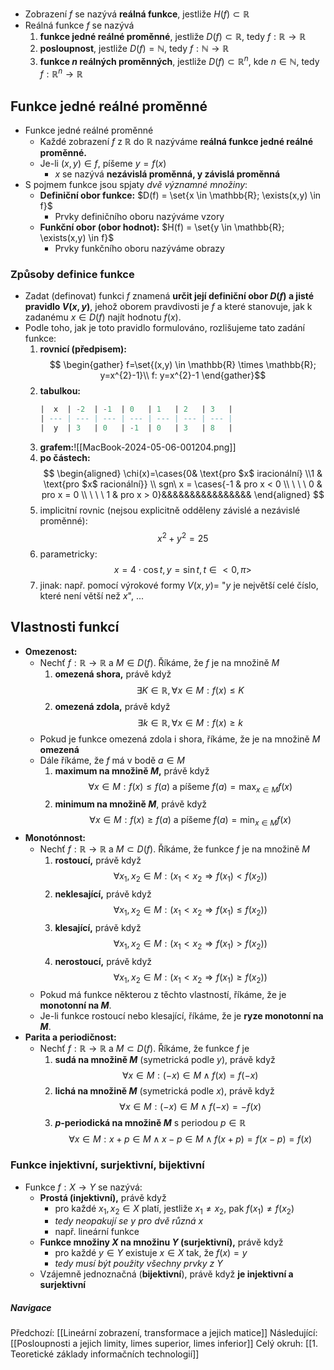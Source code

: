 - Zobrazení $f$ se nazývá **reálná funkce**, jestliže $H(f) \subset \mathbb{R}$
- Reálná funkce $f$ se nazývá
  1.  **funkce jedné reálné proměnné**, jestliže $D(f) \subset \mathbb{R}$, tedy $f:\mathbb{R} \rightarrow \mathbb{R}$
  2.  **posloupnost**, jestliže $D(f) = \mathbb{N}$, tedy $f: \mathbb{N} \rightarrow \mathbb{R}$
  3.  **funkce $n$ reálných proměnných**, jestliže $D(f) \subset \mathbb{R}^{n}$, kde $n \in \mathbb{N}$, tedy $f:\mathbb{R}^{n} \rightarrow \mathbb{R}$

## Funkce jedné reálné proměnné
- Funkce jedné reálné proměnné
  - Každé zobrazení $f$ z $\mathbb{R}$ do $\mathbb{R}$ nazýváme **reálná funkce jedné reálné proměnné.**
  - Je-li $(x,y) \in f$, píšeme $y = f(x)$
    - $x$ se nazývá **nezávislá proměnná, y závislá proměnná**
- S pojmem funkce jsou spjaty _dvě významné množiny_:
  - **Definiční obor funkce:** $D(f) = \set{x \in \mathbb{R}; \exists(x,y) \in f}$
    - Prvky definičního oboru nazýváme vzory
  - **Funkční obor (obor hodnot):** $H(f) = \set{y \in \mathbb{R}; \exists(x,y) \in f}$
    - Prvky funkčního oboru nazýváme obrazy

### Způsoby definice funkce
- Zadat (definovat) funkci $f$ znamená **určit její definiční obor $D(f)$ a jisté pravidlo $V(x,y)$**, jehož oborem pravdivosti je $f$ a které stanovuje, jak k zadanému $x \in D(f)$ najít hodnotu $f(x)$.
- Podle toho, jak je toto pravidlo formulováno, rozlišujeme tato zadání funkce:
  1.  **rovnicí (předpisem):** $$
	   \begin{gather}
	   f=\set{(x,y) \in \mathbb{R} \times \mathbb{R}; y=x^{2}-1}\\
	   f: y=x^{2}-1
	   \end{gather}$$
  2.  **tabulkou:**
      ```sql
      |  x  | -2  | -1  | 0   | 1   | 2   | 3   |
      | --- | --- | --- | --- | --- | --- | --- |
      |  y  | 3   | 0   | -1  | 0   | 3   | 8   |
      ```
  3.  **grafem:**![[MacBook-2024-05-06-001204.png]]
  4.  **po částech:**
      $$
      \begin{aligned}
      \chi(x)=\cases{0& \text{pro $x$ iracionální} \\1 & \text{pro $x$ racionální}} \\
      sgn\ x = \cases{-1 & pro x < 0 \\ \ \ \ 0 & pro x = 0 \\ \ \ \ 1 & pro x > 0}&&&&&&&&&&&&&&&&
      \end{aligned}
      $$
  5.  implicitní rovnic (nejsou explicitně odděleny závislé a nezávislé proměnné): $$x^{2}+y^{2}=25$$
  6.  parametricky: $$x=4 \cdot \cos{t}, y=\sin{t}, t\in <0, \pi>$$
  7.  jinak: např. pomocí výrokové formy $V(x,y)=$ "$y$ je největší celé číslo, které není větší než $x$", ...

## Vlastnosti funkcí
- **Omezenost:**
  - Nechť $f: \mathbb{R} \rightarrow \mathbb{R}$ a $M \in D(f)$. Říkáme, že $f$ je na množině $M$
    1. **omezená shora,** právě když $$\exists K \in \mathbb{R}, \forall{x}\in M: f(x) \leq K$$
    2. **omezená zdola,** právě když $$\exists{k} \in \mathbb{R}, \forall{x} \in M: f(x) \geq k$$
  - Pokud je funkce omezená zdola i shora, říkáme, že je na množině $M$ **omezená**
  - Dále říkáme, že $f$ má v bodě $a \in M$
    1. **maximum na množině $M$,** právě když $$\forall{x} \in M: f(x) \leq f(a) \text{ a píšeme } f(a)=\max_{x\in M}{f(x)}$$
    2. **minimum na množině $M$**, právě když $$\forall{x} \in M: f(x) \geq f(a) \text{ a píšeme } f(a)=\min_{x \in M}{f(x)}$$
- **Monotónnost:**
  - Nechť $f: \mathbb{R} \rightarrow \mathbb{R}$ a $M \subset D(f).$ Říkáme, že funkce $f$ je na množině $M$
    1. **rostoucí,** právě když $$\forall{x_{1},x_{2}} \in M: (x_{1} < x_{2} \Rightarrow f(x_{1}) < f(x_{2}))$$
    2. **neklesající,** právě když $$\forall{x_{1},x_{2}} \in M: (x_{1} < x_{2} \Rightarrow f(x_{1}) \leq f(x_{2}))$$
    3. **klesající,** právě když $$\forall{x_{1},x_{2}} \in M: (x_{1} < x_{2} \Rightarrow f(x_{1}) > f(x_{2}))$$
    4. **nerostoucí,** právě když $$\forall{x_{1},x_{2}} \in M:(x_{1}<x_{2} \Rightarrow f(x_{1}) \geq f(x_{2}))$$
  - Pokud má funkce některou z těchto vlastností, říkáme, že je **monotonní na $M$**.
  - Je-li funkce rostoucí nebo klesající, říkáme, že je **ryze monotonní na $M$**.
- **Parita a periodičnost:**
  - Nechť $f: \mathbb{R} \rightarrow \mathbb{R}$ a $M \subset D(f)$. Říkáme, že funkce $f$ je
    1. **sudá na množině $M$** (symetrická podle $y$), právě když $$\forall{x} \in M: (-x) \in M \land f(x) = f(-x)$$
    2. **lichá na množině $M$** (symetrická podle $x$), právě když $$\forall{x} \in M:(-x) \in M \land f(-x) = -f(x)$$
    3. **$p$-periodická na množině $M$** s periodou $p \in \mathbb{R}$ $$\forall{x} \in M: x + p \in M \land x-p \in M \land f(x+p)=f(x-p)=f(x)$$

### Funkce injektivní, surjektivní, bijektivní
- Funkce $f: X \rightarrow Y$ se nazývá:
  - **Prostá (injektivní),** právě když
    - pro každé $x_{1}, x_{2} \in X$ platí, jestliže $x_{1} \neq x_{2}$, pak $f(x_{1}) \neq f(x_{2})$
    - _tedy neopakují se $y$ pro dvě různá $x$_
    - např. lineární funkce
  - **Funkce množiny $X$ na množinu $Y$ (surjektivní),** právě když
    - pro každé $y \in Y$ existuje $x \in X$ tak, že $f(x) = y$
    - _tedy musí být použity všechny prvky z $Y$_
  - Vzájemně jednoznačná (**bijektivní**), právě když **je injektivní a surjektivní**

##### Navigace

Předchozí: [[Lineární zobrazení, transformace a jejich matice]]
Následující: [[Posloupnosti a jejich limity, limes superior, limes inferior]]
Celý okruh: [[1. Teoretické základy informačních technologií]]
